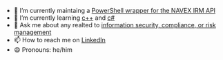 - 🔭 I’m currently maintaing a [PowerShell wrapper for the NAVEX IRM API](https://github.com/RobertKlohr/PowerShellForLockpath)
- 🌱 I’m currently learning [c++](https://www.cplusplus.com/) and [c#](https://learn.microsoft.com/en-us/dotnet/csharp/)
- 💬 Ask me about any realted to [information security, compliance, or risk management](https://en.wikipedia.org/wiki/Information_security)
- 📫 How to reach me on [LinkedIn](https://www.linkedin.com/in/robertklohr/)
- 😄 Pronouns: he/him
<!--
**RobertKlohr/RobertKlohr** is a ✨ _special_ ✨ repository because its `README.md` (this file) appears on your GitHub profile.

Here are some ideas to get you started:

- 🔭 I’m currently working on ...
- 🌱 I’m currently learning ...
- 👯 I’m looking to collaborate on ...
- 🤔 I’m looking for help with ...
- 💬 Ask me about ...
- 📫 How to reach me: https://www.linkedin.com/in/robertklohr/
- 😄 Pronouns: he/him
- ⚡ Fun fact: ...
-->

